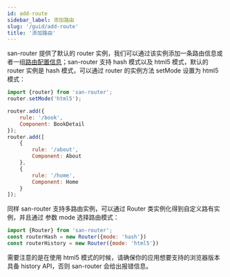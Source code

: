 ```yaml
---
id: add-route
sidebar_label: 添加路由
slug: '/guid/add-route'
title: '添加路由'
---
```


san-router 提供了默认的 router 实例，我们可以通过该实例添加一条路由信息或者一组[路由配置信息](/san-router/docs/data-structure#routeconfiginfo)；san-router 支持 hash 模式以及 html5 模式，默认的 router 实例是 hash 模式，可以通过 router 的实例方法 setMode 设置为 html5 模式：

```javascript
import {router} from 'san-router';
router.setMode('html5');

router.add({
    rule: '/book',
    Component: BookDetail
});
router.add([
    {
        rule: '/about',
        Component: About
    },
    {
        rule: '/home',
        Component: Home
    }
]);
```

同样 san-router 支持多路由实例，可以通过 Router 类实例化得到自定义路有实例，并且通过 参数 mode 选择路由模式： 

```javascript
import {Router} from 'san-router';
const routerHash = new Router({mode: 'hash'})
const routerHistory = new Router({mode: 'html5'})
```

需要注意的是在使用 html5 模式的时候，请确保你的应用想要支持的浏览器版本具备 history API，否则 san-router 会给出报错信息。
